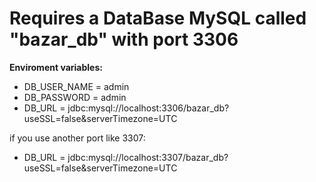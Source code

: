 # **Requires a DataBase MySQL called "bazar_db" with port 3306**

**Enviroment variables: <br>**
- DB_USER_NAME = admin <br>
- DB_PASSWORD = admin <br>
- DB_URL = jdbc:mysql://localhost:3306/bazar_db?useSSL=false&serverTimezone=UTC

if you use another port like 3307: <br>
- DB_URL = jdbc:mysql://localhost:3307/bazar_db?useSSL=false&serverTimezone=UTC
